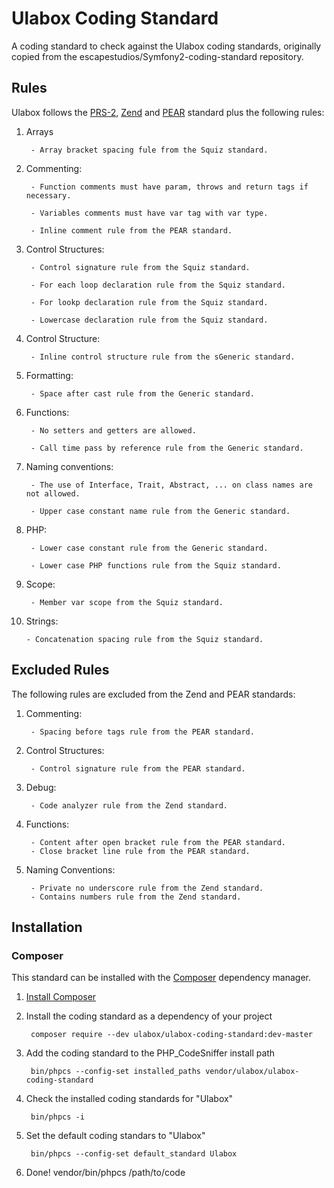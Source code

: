 # Ulabox Coding Standard

A coding standard to check against the Ulabox coding standards, originally copied from the escapestudios/Symfony2-coding-standard repository.

## Rules

Ulabox follows the [PRS-2](https://github.com/squizlabs/PHP_CodeSniffer/tree/master/CodeSniffer/Standards/PSR2), [Zend](https://github.com/squizlabs/PHP_CodeSniffer/tree/master/CodeSniffer/Standards/Zend) and [PEAR](https://github.com/squizlabs/PHP_CodeSniffer/tree/master/CodeSniffer/Standards/PEAR) standard plus the following rules:

1. Arrays

        - Array bracket spacing fule from the Squiz standard.

2. Commenting:

        - Function comments must have param, throws and return tags if necessary.

        - Variables comments must have var tag with var type.

        - Inline comment rule from the PEAR standard.

3. Control Structures:

        - Control signature rule from the Squiz standard.
        
        - For each loop declaration rule from the Squiz standard.
        
        - For lookp declaration rule from the Squiz standard.
        
        - Lowercase declaration rule from the Squiz standard.
        
4. Control Structure:

        - Inline control structure rule from the sGeneric standard.

5. Formatting:

        - Space after cast rule from the Generic standard.

6. Functions:

        - No setters and getters are allowed.
        
        - Call time pass by reference rule from the Generic standard.

7. Naming conventions:

        - The use of Interface, Trait, Abstract, ... on class names are not allowed.
        
        - Upper case constant name rule from the Generic standard.

8. PHP:

        - Lower case constant rule from the Generic standard.

        - Lower case PHP functions rule from the Squiz standard.

9. Scope:

        - Member var scope from the Squiz standard.

10. Strings:

        - Concatenation spacing rule from the Squiz standard.

## Excluded Rules

The following rules are excluded from the Zend and PEAR standards:

1. Commenting:

        - Spacing before tags rule from the PEAR standard.

2. Control Structures:

        - Control signature rule from the PEAR standard.

3. Debug:

        - Code analyzer rule from the Zend standard.

4. Functions:

        - Content after open bracket rule from the PEAR standard.
        - Close bracket line rule from the PEAR standard.

5. Naming Conventions:

        - Private no underscore rule from the Zend standard.
        - Contains numbers rule from the Zend standard.

## Installation

### Composer

This standard can be installed with the [Composer](https://getcomposer.org/) dependency manager.

1. [Install Composer](https://getcomposer.org/doc/00-intro.md)

2. Install the coding standard as a dependency of your project

        composer require --dev ulabox/ulabox-coding-standard:dev-master

3. Add the coding standard to the PHP_CodeSniffer install path

        bin/phpcs --config-set installed_paths vendor/ulabox/ulabox-coding-standard

5. Check the installed coding standards for "Ulabox"

        bin/phpcs -i

5. Set the default coding standars to "Ulabox"

        bin/phpcs --config-set default_standard Ulabox

6. Done!
        vendor/bin/phpcs /path/to/code


